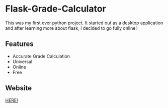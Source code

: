 # Flask-Grade-Calculator

This was my first ever python project. It started out as a desktop application and after learning more about flask, I decided to go fully online!

## Features

- Accurate Grade Calculation
- Universal
- Online
- Free

## Website

<a href="https://python-grade-cal.herokuapp.com">HERE!</a>
